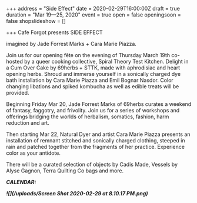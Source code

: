 +++
address = "Side Effect"
date = 2020-02-29T16:00:00Z
draft = true
duration = "Mar 19—25, 2020"
event = true
open = false
openingsoon = false
shopslideshow = []

+++
Cafe Forgot presents SIDE EFFECT

imagined by Jade Forrest Marks + Cara Marie Piazza.

Join us for our opening fête on the evening of Thursday March 19th co-hosted by a queer cooking collective, Spiral Theory Test Kitchen. Delight in a Cum Over Cake by 69herbs + STTK, made with aphrodisiac and heart opening herbs. Shroud and immerse yourself in a sonically charged dye bath installation by Cara Marie Piazza and Emil Bognar Nasdor. Color changing libations and spiked kombucha as well as edible treats will be provided.

Beginning Friday Mar 20, Jade Forrest Marks of 69herbs curates a weekend of fantasy, faggotry, and frivolity. Join us for a series of workshops and offerings bridging the worlds of herbalism, somatics, fashion, harm reduction and art.

Then starting Mar 22, Natural Dyer and artist Cara Marie Piazza presents an installation of remnant stitched and sonically charged clothing, steeped in rain and patched together from the fragments of her practice. Experience color as your antidote.

There will be a curated selection of objects by Cadis Made, Vessels by Alyse Gagnon, Terra Quilting Co bags and more.

**_CALENDAR:_**

**_![](/uploads/Screen Shot 2020-02-29 at 8.10.17 PM.png)_**